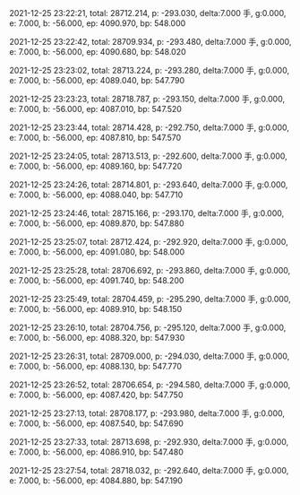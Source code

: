2021-12-25 23:22:21, total: 28712.214, p: -293.030, delta:7.000 手, g:0.000, e: 7.000, b: -56.000, ep: 4090.970, bp: 548.000

2021-12-25 23:22:42, total: 28709.934, p: -293.480, delta:7.000 手, g:0.000, e: 7.000, b: -56.000, ep: 4090.680, bp: 548.020

2021-12-25 23:23:02, total: 28713.224, p: -293.280, delta:7.000 手, g:0.000, e: 7.000, b: -56.000, ep: 4089.040, bp: 547.790

2021-12-25 23:23:23, total: 28718.787, p: -293.150, delta:7.000 手, g:0.000, e: 7.000, b: -56.000, ep: 4087.010, bp: 547.520

2021-12-25 23:23:44, total: 28714.428, p: -292.750, delta:7.000 手, g:0.000, e: 7.000, b: -56.000, ep: 4087.810, bp: 547.570

2021-12-25 23:24:05, total: 28713.513, p: -292.600, delta:7.000 手, g:0.000, e: 7.000, b: -56.000, ep: 4089.160, bp: 547.720

2021-12-25 23:24:26, total: 28714.801, p: -293.640, delta:7.000 手, g:0.000, e: 7.000, b: -56.000, ep: 4088.040, bp: 547.710

2021-12-25 23:24:46, total: 28715.166, p: -293.170, delta:7.000 手, g:0.000, e: 7.000, b: -56.000, ep: 4089.870, bp: 547.880

2021-12-25 23:25:07, total: 28712.424, p: -292.920, delta:7.000 手, g:0.000, e: 7.000, b: -56.000, ep: 4091.080, bp: 548.000

2021-12-25 23:25:28, total: 28706.692, p: -293.860, delta:7.000 手, g:0.000, e: 7.000, b: -56.000, ep: 4091.740, bp: 548.200

2021-12-25 23:25:49, total: 28704.459, p: -295.290, delta:7.000 手, g:0.000, e: 7.000, b: -56.000, ep: 4089.910, bp: 548.150

2021-12-25 23:26:10, total: 28704.756, p: -295.120, delta:7.000 手, g:0.000, e: 7.000, b: -56.000, ep: 4088.320, bp: 547.930

2021-12-25 23:26:31, total: 28709.000, p: -294.030, delta:7.000 手, g:0.000, e: 7.000, b: -56.000, ep: 4088.130, bp: 547.770

2021-12-25 23:26:52, total: 28706.654, p: -294.580, delta:7.000 手, g:0.000, e: 7.000, b: -56.000, ep: 4087.420, bp: 547.750

2021-12-25 23:27:13, total: 28708.177, p: -293.980, delta:7.000 手, g:0.000, e: 7.000, b: -56.000, ep: 4087.540, bp: 547.690

2021-12-25 23:27:33, total: 28713.698, p: -292.930, delta:7.000 手, g:0.000, e: 7.000, b: -56.000, ep: 4086.910, bp: 547.480

2021-12-25 23:27:54, total: 28718.032, p: -292.640, delta:7.000 手, g:0.000, e: 7.000, b: -56.000, ep: 4084.880, bp: 547.190